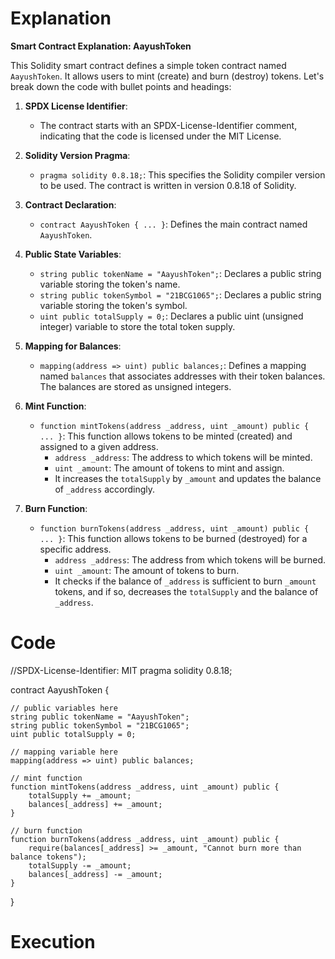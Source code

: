 # Explanation

**Smart Contract Explanation: AayushToken**

This Solidity smart contract defines a simple token contract named `AayushToken`. It allows users to mint (create) and burn (destroy) tokens. Let's break down the code with bullet points and headings:

1. **SPDX License Identifier**:
   - The contract starts with an SPDX-License-Identifier comment, indicating that the code is licensed under the MIT License.

2. **Solidity Version Pragma**:
   - `pragma solidity 0.8.18;`: This specifies the Solidity compiler version to be used. The contract is written in version 0.8.18 of Solidity.

3. **Contract Declaration**:
   - `contract AayushToken { ... }`: Defines the main contract named `AayushToken`.

4. **Public State Variables**:
   - `string public tokenName = "AayushToken";`: Declares a public string variable storing the token's name.
   - `string public tokenSymbol = "21BCG1065";`: Declares a public string variable storing the token's symbol.
   - `uint public totalSupply = 0;`: Declares a public uint (unsigned integer) variable to store the total token supply.

5. **Mapping for Balances**:
   - `mapping(address => uint) public balances;`: Defines a mapping named `balances` that associates addresses with their token balances. The balances are stored as unsigned integers.

6. **Mint Function**:
   - `function mintTokens(address _address, uint _amount) public { ... }`: This function allows tokens to be minted (created) and assigned to a given address.
     - `address _address`: The address to which tokens will be minted.
     - `uint _amount`: The amount of tokens to mint and assign.
     - It increases the `totalSupply` by `_amount` and updates the balance of `_address` accordingly.

7. **Burn Function**:
   - `function burnTokens(address _address, uint _amount) public { ... }`: This function allows tokens to be burned (destroyed) for a specific address.
     - `address _address`: The address from which tokens will be burned.
     - `uint _amount`: The amount of tokens to burn.
     - It checks if the balance of `_address` is sufficient to burn `_amount` tokens, and if so, decreases the `totalSupply` and the balance of `_address`.
      
# Code

//SPDX-License-Identifier: MIT
pragma solidity 0.8.18;


contract AayushToken {

    // public variables here
    string public tokenName = "AayushToken";
    string public tokenSymbol = "21BCG1065";
    uint public totalSupply = 0;

    // mapping variable here
    mapping(address => uint) public balances;

    // mint function
    function mintTokens(address _address, uint _amount) public {
        totalSupply += _amount;
        balances[_address] += _amount;
    }

    // burn function
    function burnTokens(address _address, uint _amount) public {
        require(balances[_address] >= _amount, "Cannot burn more than balance tokens");
        totalSupply -= _amount;
        balances[_address] -= _amount;
    }
}

# Execution

